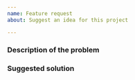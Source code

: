```yaml
---
name: Feature request
about: Suggest an idea for this project

---
```


<!--- Provide a descriptive summary in the Title above -->
### Description of the problem
<!-- A description of the problem you want to solve, including why you think this is a problem -->


### Suggested solution
<!--- An overview of the suggested solution -->
